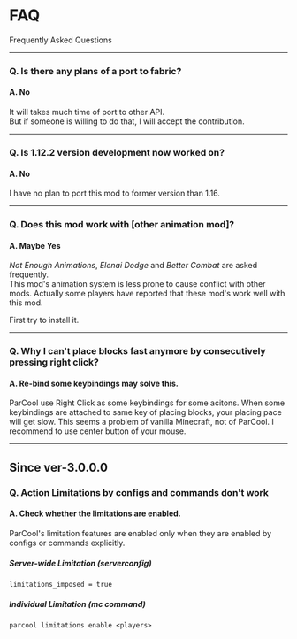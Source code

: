 # FAQ

Frequently Asked Questions

---

### Q. Is there any plans of a port to fabric?

#### A. No

It will takes much time of port to other API.  
But if someone is willing to do that, I will accept the contribution.

---

### Q. Is 1.12.2 version development now worked on?

#### A. No

I have no plan to port this mod to former version than 1.16.

---

### Q. Does this mod work with [other animation mod]?

#### A. Maybe Yes

*Not Enough Animations*, *Elenai Dodge* and *Better Combat* are asked frequently.  
This mod's animation system is less prone to cause conflict with other mods.
Actually some players have reported that these mod's work well with this mod.

First try to install it.

---

### Q. Why I can't place blocks fast anymore by consecutively pressing right click?
#### A. Re-bind some keybindings may solve this.

ParCool use Right Click as some keybindings for some acitons.
When some keybindings are attached to same key of placing blocks, your placing pace will get slow.
This seems a problem of vanilla Minecraft, not of ParCool.
I recommend to use center button of your mouse.

---

## Since ver-3.0.0.0

### Q. Action Limitations by configs and commands don't work

#### A. Check whether the limitations are enabled.

ParCool's limitation features are enabled only when they are enabled by configs or commands explicitly.

##### Server-wide Limitation (serverconfig)

```text
limitations_imposed = true
```

##### Individual Limitation (mc command)

```text
parcool limitations enable <players>
```
